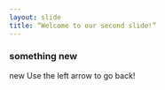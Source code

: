 ```yaml
---
layout: slide
title: “Welcome to our second slide!”
---
```

### something new
new
Use the left arrow to go back!
